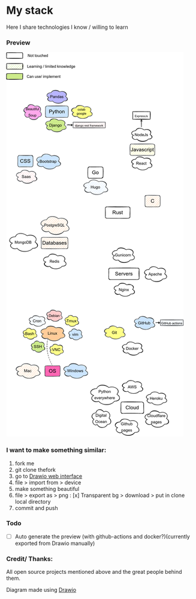 # My stack
Here I share technologies I know / willing to learn

### Preview

![](mystack.drawio.png)


### I want to make something similar:
1. fork me
2. git clone thefork
3. go to [Drawio web interface](https://app.diagrams.net/)
4. file > import from > device
5. make something beautiful
6. file > export as > png : [x] Transparent bg > download > put in clone local directory
7. commit and push

### Todo
- [ ] Auto generate the preview (with github-actions and docker?)(currently exported from Drawio manually)

### Credit/ Thanks:
All open source projects mentioned above and the great people behind them.

Diagram made using [Drawio](https://github.com/jgraph/drawio)

